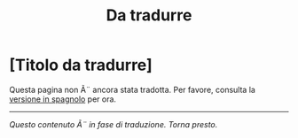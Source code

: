 ﻿---
title: [Da tradurre]
---

<!-- TODO: translation missing - Italian version -->

# [Titolo da tradurre]

Questa pagina non Ã¨ ancora stata tradotta. Per favore, consulta la [versione in spagnolo](/es/mitos-mision) per ora.

---

*Questo contenuto Ã¨ in fase di traduzione. Torna presto.*
